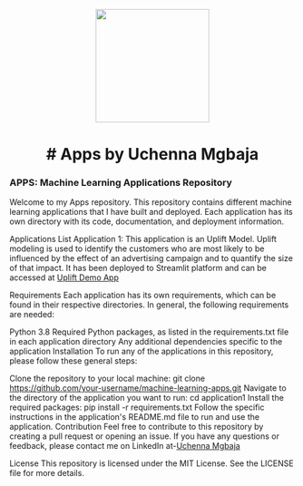 <p align = "center" draggable=”false” ><img src="https://avatars.githubusercontent.com/u/25625292?s=40&v=4" 
     width="200px"
     height="auto"/>
</p>



# <h1 align="center" id="heading"># Apps by Uchenna Mgbaja
</h1>
 

### APPS: Machine Learning Applications Repository

Welcome to my Apps repository. This repository contains different machine learning applications that I have built and deployed. Each application has its own directory with its code, documentation, and deployment information.

Applications List
Application 1: This application is an Uplift Model. Uplift modeling is used to identify the customers who are most likely to be influenced by the effect of an advertising campaign and to quantify the size of that impact. It has been deployed to Streamlit platform and can be accessed at [Uplift Demo App](https://mazon1-apps-appapp-8sfsyx.streamlit.app/)



Requirements
Each application has its own requirements, which can be found in their respective directories. In general, the following requirements are needed:

Python 3.8
Required Python packages, as listed in the requirements.txt file in each application directory
Any additional dependencies specific to the application
Installation
To run any of the applications in this repository, please follow these general steps:

Clone the repository to your local machine: git clone https://github.com/your-username/machine-learning-apps.git
Navigate to the directory of the application you want to run: cd application1
Install the required packages: pip install -r requirements.txt
Follow the specific instructions in the application's README.md file to run and use the application.
Contribution
Feel free to contribute to this repository by creating a pull request or opening an issue. If you have any questions or feedback, please contact me on LinkedIn at-[Uchenna Mgbaja](https://www.linkedin.com/in/marianmgbaja/)

License
This repository is licensed under the MIT License. See the LICENSE file for more details.





